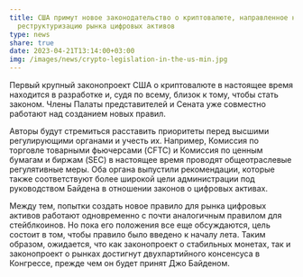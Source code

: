 ```yaml
---
title: США примут новое законодательство о криптовалюте, направленное на
  реструктуризацию рынка цифровых активов
type: news
share: true
date: 2023-04-21T13:14:00+03:00
img: /images/news/crypto-legislation-in-the-us-min.jpg
---
```

Первый крупный законопроект США о криптовалюте в настоящее время находится в разработке и, судя по всему, близок к тому, чтобы стать законом. Члены Палаты представителей и Сената уже совместно работают над созданием новых правил.



Авторы будут стремиться расставить приоритеты перед высшими регулирующими органами и учесть их. Например, Комиссия по торговле товарными фьючерсами (CFTC) и Комиссия по ценным бумагам и биржам (SEC) в настоящее время проводят общеотраслевые регулятивные меры. Оба органа выпустили рекомендации, которые также соответствуют более широкой цели администрации под руководством Байдена в отношении законов о цифровых активах.



Между тем, попытки создать новое правило для рынка цифровых активов работают одновременно с почти аналогичным правилом для стейблкоинов. Но пока его положения все еще обсуждаются, цель состоит в том, чтобы правило было введено к началу лета. Таким образом, ожидается, что как законопроект о стабильных монетах, так и законопроект о рынках достигнут двухпартийного консенсуса в Конгрессе, прежде чем он будет принят Джо Байденом.